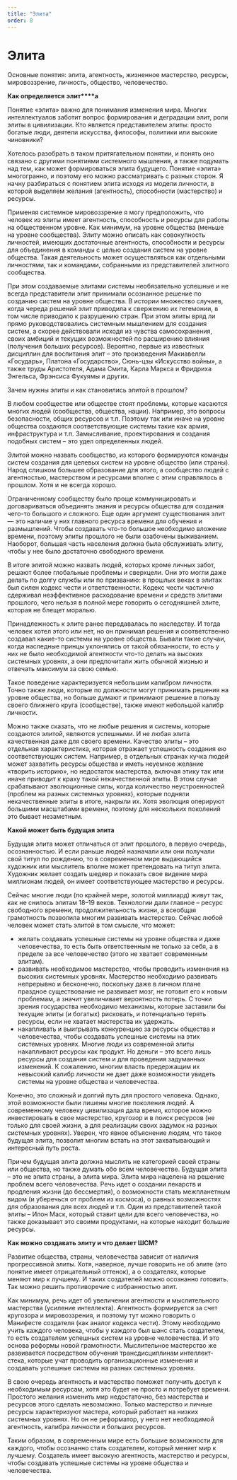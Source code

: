 ```yaml
---
title: "Элита"
order: 8
---
```


# Элита

Основные понятия: элита, агентность, жизненное мастерство, ресурсы, мировоззрение, личность, общество, человечество.

**Как определяется** **элит****а**

Понятие «элита» важно для понимания изменения мира. Многих интеллектуалов заботит вопрос формирования и деградации элит, роли элиты в цивилизации. Кто является представителем элиты: просто богатые люди, деятели искусства, философы, политики или высокие чиновники?

Хотелось разобрать в таком притягательном понятии, и понять оно связано с другими понятиями системного мышления, а также подумать над тем, как может формироваться элита будущего. Понятие «элита» многогранно, и поэтому его можно рассматривать с разных сторон. Я начну разбираться с понятием элита исходя из модели личности, в которой выделяем желания (агентность), способности (мастерство) и ресурсы.

Применяя системное мировоззрение я могу предположить, что человек из элиты имеет агентность, способность и ресурсы для работы на общественном уровне. Как минимум, на уровне общества (меньше на уровне сообщества). Элиту можно описать как совокупность личностей, имеющих достаточные агентность, способности и ресурсы для объединения в команды с целью создания систем на уровне общества. Такая деятельность может осуществляться как отдельными личностями, так и командами, собранными из представителей элитного сообщества.

При этом создаваемые элитами системы необязательно успешные и не всегда представители элит принимали осознанное решение по созданию систем на уровне общества. В истории множество случаев, когда череда решений элит приводила к свержению их гегемонии, в том числе приводило к разрушению стран. При этом элиты вряд ли прямо руководствовались системным мышлением для создания систем, а скорее действовали исходя из чувства самосохранения, своих амбиций и текущих возможностей по расширению влияния (получения больших ресурсов). Вероятно, первые из известных дисциплин для воспитания элит – это произведения Макиавелли «Государь», Платона «Государство», Сюнь-цзы «Искусство войны», а также труды Аристотеля, Адама Смита, Карла Маркса и Фридриха Энгельса, Фрэнсиса Фукуямы и других.

Зачем нужны элиты и как становились элитой в прошлом?

В любом сообществе или обществе стоят проблемы, которые касаются многих людей (сообщества, общества, нации). Например, это вопросы безопасности, общих ресурсов и т.п. Поэтому так или иначе на уровне общества создаются соответствующие системы такие как армия, инфраструктура и т.п. Замысливание, проектирования и создания подобных систем – это удел определенных людей.

Элитой можно назвать сообщество, из которого формируются команды систем создания для целевых систем на уровне общество (или страны). Народ слишком большее образование для этого, а сообщество людей с агентностью, мастерством и ресурсами вполне с этим справлялось в прошлом. Хотя и не всегда хорошо.

Ограниченному сообществу было проще коммуницировать и договариваться объединять знания и ресурсы общества для создания чего-то большого и сложного. Еще один аргумент существования элит — это наличие у них главного ресурса времени для обучения и размышлений. Чтобы создавать что-то большое необходимо вложение времени, поэтому элиты прошлого не были озабочены выживанием. Наоборот, большая часть населения должна была обслуживать элиту, чтобы у нее было достаточно свободного времени.

В итоге элитой можно назвать людей, которых кроме личных забот, решают более глобальные проблемы и сверхцели. Они это могли даже делать по долгу службы или по призванию: в прошлых веках в элитах был силен кодекс чести и ответственности. Кодекс чести частично сдерживал неэффективное расходование времени и средств элитами прошлого, чего нельзя в полной мере говорить о сегодняшней элите, которая не блещет моралью.

Принадлежность к элите ранее передавалась по наследству. И тогда человек хотел этого или нет, но он принимал решения и соответственно создавал какие-то системы на уровне общества. Бывали такие случаи, когда наследные принцы уклонялись от такой обязанности, то есть у них не было необходимой агентности что-то делать на высоких системных уровнях, а они предпочитали жить обычной жизнью и отвечать максимум за свою семью.

Такое поведение характеризуется небольшим калибром личности. Точно также люди, которые по должности могут принимать решения на уровне общества, но больше думают и принимают решение в пользу своего ближнего круга (сообществе), также имеют небольшой калибр личности.

Можно также сказать, что не любые решения и системы, которые создаются элитой, являются успешными. И не любая элита качественная даже для своего времени. Качество элиты – это отдельная характеристика, которая отражает успешность создания ею соответствующих систем. Например, в отдельных странах кучка людей может захватить ресурсы общества и иметь неуемное желание «творить историю», но недостаток мастерства, включая этику так или иначе приводит к краху такой некачественной элиты. В этом случае срабатывают эволюционные силы, когда количество неустроенностей (проблем на разных системных уровнях), которые подняли некачественные элиты в итоге, накрыли их. Хотя эволюция оперируют большими масштабами времени, поэтому для нескольких поколений это бывает незаметным.

**Какой может быть будущая элита**

Будущая элита может отличаться от элит прошлого, в первую очередь, осознанностью. И если раньше людей назначали или они получали свой титул по рождению, то в современном мире выдающийся художник или мыслитель вполне может претендовать на титул элита. Художник желает создать шедевр и показать свое видение мира миллионам людей, он имеет соответствующее мастерство и ресурсы.

Сейчас многие люди (по крайней мере, золотой миллиард) живут так, как не снилось элитам 18–19 веков. Технологии дали главное – ресурс свободного времени, продолжительность жизни, а всеобщая грамотность позволила многим развивать мастерство. Сейчас любой человек может стать элитой в том смысле, что может:

* желать создавать успешные системы на уровне общества и даже человечества, то есть быть ответственным не только за себя, а в пределе за все человечество (этого не хватает современным элитам).
* развивать необходимое мастерство, чтобы проводить изменения на высоких системных уровнях. Мастерство необходимо развивать непрерывно и бесконечно, поскольку даже в личном плане праздное существование не развивает мозг, не готовит его к новым проблемам, а значит увеличивает вероятность потерь. С точки зрения государства необходимо механизмы, которые заставили бы текущие элиты (и богатых) рисковать, и потенциально терять ресурсы, если не хватает мастерства их удержать.
* накапливать и выигрывать конкуренцию за ресурсы общества и человечества, чтобы создавать успешные системы на этих системных уровнях. Многие люди из современной элиты накапливают ресурсы как продукт. Но деньги – это всего лишь ресурсы для создания систем и для проведения задуманных изменений. К сожалению, многим власть предержащим их невысокий калибр личности не дает даже возможности увидеть системы на уровне общества и человечества.

Конечно, это сложный и долгий путь для простого человека. Однако, этой возможности были лишены многие поколения людей. А современному человеку цивилизация дала время, которое можно инвестировать в свое мастерство, кругозор и в поиск ресурсов (не только для своей жизни, а для реализации своих задумок на разных системных уровнях). Уверен, что явное объяснение людям, что такое будущая элита, позволит многим встать на этот захватывающий и интересный путь роста.

Причем будущая элита должна мыслить не категорией своей страны или общества, но также думать обо всем человечестве. Будущая элита – это не элита страны, а элита мира. Элита мира нацелена на решение проблем всего человечества. Речь идет о создании лекарств и продления жизни (до бессмертия), о возможности стать межпланетным видом (и уберечься от проблем из космоса), о равных возможностях для образования для всех людей и т.п. Один из представителей такой элиты – Илон Маск, который ставит цели для всего человечества, но также доказывает это своими продуктами, на которые находит большие ресурсы.

**Как можно создавать элиту и что делает ШСМ?**

Развитие общества, страны, человечества зависит от наличия прогрессивной элиты. Хотя, наверное, лучше говорить не об элите (это понятие имеет отрицательный оттенок), а о создателях, которые меняют мир к лучшему. И таких создателей можно осознанно готовить. Так можно решить противоречие с избранностью элит.

Как минимум, речь идет об увеличении агентности и мыслительного мастерства (усиление интеллекта). Агентность формируется за счет кругозора и мировоззрения, и поэтому тут можно говорить о Манифесте создателя (как аналог кодекса чести). Этому необходимо учить каждого человека, чтобы у каждого был шанс стать создателем, то есть создателем успешных систем на уровне человечества. И это основа реформы новой грамотности. Мыслительное мастерство же развивается посредством обучения трансдисциплинам интеллект-стека, которые учат проводить организационные изменения и создавать успешные системы на разных системных уровнях.

В свою очередь агентность и мастерство поможет получить доступ к необходимым ресурсам, хотя это будет не просто и потребует времени. Простого желания изменить мир недостаточно, без мастерства и ресурсов этого сделать невозможно. Только мастерство и личные ресурсы характеризуют мастера, который работает на низких системных уровнях. Но он не реформатор, у него нет необходимой агентность, калибра личности и больших ресурсов.

Таким образом, в современным мире есть большие возможности для каждого, чтобы осознанно стать создателем, который меняет мир к лучшему. Создатель имеет высокую агентность, мастерство и ресурсы, чтобы создавать успешные системы на уровне общества и человечества.